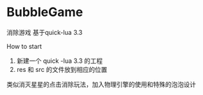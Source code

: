 # BubbleGame
消除游戏 基于quick-lua 3.3

How to start
   1. 新建一个 quick -lua 3.3 的工程
   2. res  和 src 的文件放到相应的位置

类似消灭星星的点击消除玩法，加入物理引擎的使用和特殊的泡泡设计
